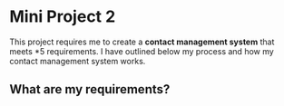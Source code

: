 # Mini Project 2

This project requires me to create a **contact management system** that meets *5 requirements. I have outlined below my process and how my contact management system works. 

## What are my requirements? 
